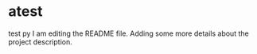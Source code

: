 # atest
test py
I am editing the README file. Adding some more details about the project description.
